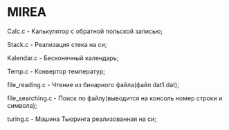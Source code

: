 # MIREA

Calc.c     - Калькулятор с обратной польской записью;

Stack.c    - Реализация стека на си;

Kalendar.c - Бесконечный календарь;

Temp.c    - Конвертор температур;

file_reading.c - Чтение из бинарного файла(файл dat1.dat);

file_searching.c - Поиск по файлу(выводится на консоль номер строки и символа);

turing.c - Машина Тьюринга реализованная на си;

